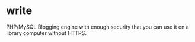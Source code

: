 write
=====

PHP/MySQL Blogging engine with enough security that you can use it on a library computer without HTTPS.
